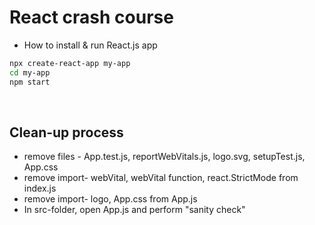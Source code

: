 # React crash course

- How to install & run React.js app

```sh
npx create-react-app my-app
cd my-app
npm start
```

<br>

## Clean-up process

- remove files - App.test.js, reportWebVitals.js, logo.svg, setupTest.js, App.css <br>
- remove import- webVital, webVital function, react.StrictMode from index.js <br>
- remove import- logo, App.css from App.js <br>
- In src-folder, open App.js and perform "sanity check"

<br>
